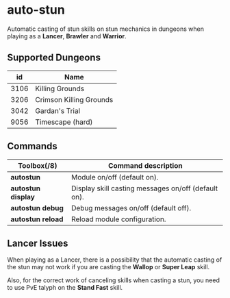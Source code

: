 # auto-stun
Automatic casting of stun skills on stun mechanics in dungeons when playing as a **Lancer**, **Brawler** and **Warrior**.

## Supported Dungeons
id | Name
--- | ---
3106 | Killing Grounds
3206 | Crimson Killing Grounds
3042 | Gardan's Trial
9056 | Timescape (hard)

## Commands
Toolbox(/8) | Command description
--- | ---
**autostun** | Module on/off (default on).
**autostun display** | Display skill casting messages on/off (default on).
**autostun debug** | Debug messages on/off (default off).
**autostun reload** | Reload module configuration.

## Lancer Issues

When playing as a Lancer, there is a possibility that the automatic casting of the stun may not work if you are casting the **Wallop** or **Super Leap** skill.

Also, for the correct work of canceling skills when casting a stun, you need to use PvE talyph on the **Stand Fast** skill.